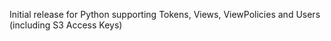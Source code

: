 Initial release for Python supporting Tokens, Views, ViewPolicies and Users (including S3 Access Keys)